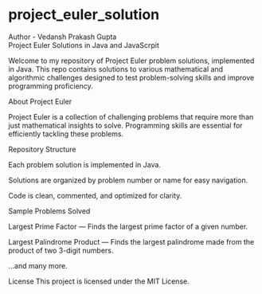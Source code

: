 # project_euler_solution
Author - Vedansh Prakash Gupta
<br>
Project Euler Solutions in Java and JavaScrpit

Welcome to my repository of Project Euler problem solutions, implemented in Java. This repo contains solutions to various mathematical and algorithmic challenges designed to test problem-solving skills and improve programming proficiency.

About Project Euler

Project Euler
 is a collection of challenging problems that require more than just mathematical insights to solve. Programming skills are essential for efficiently tackling these problems.

Repository Structure

Each problem solution is implemented in Java.

Solutions are organized by problem number or name for easy navigation.

Code is clean, commented, and optimized for clarity.

Sample Problems Solved

Largest Prime Factor — Finds the largest prime factor of a given number.

Largest Palindrome Product — Finds the largest palindrome made from the product of two 3-digit numbers.

...and many more.

License
This project is licensed under the MIT License.
